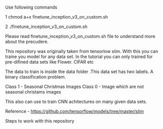 Use following commands  

1 chmod a+x finetune_inception_v3_on_custom.sh 

2 ./finetune_inception_v3_on_custom.sh 

Please read finetune_inception_v3_on_custom.sh file to understand more about the precudere. 




This repository was originally taken from tensorlow slim. With this you can traine you model for any data set. In the tutorial you can only trained for pre-difined data sets like Flower. CIFAR etc 

The data to train is inside the data folder  .This data set has two labels. A binary classification problem. 

Class 1 - Seasonal Christmas Images 
Class 0 - Image which are not seasonal christams images 

This also can use to train CNN achitectures on many given data sets. 

Reference - https://github.com/tensorflow/models/tree/master/slim

Steps to work with this repository 



